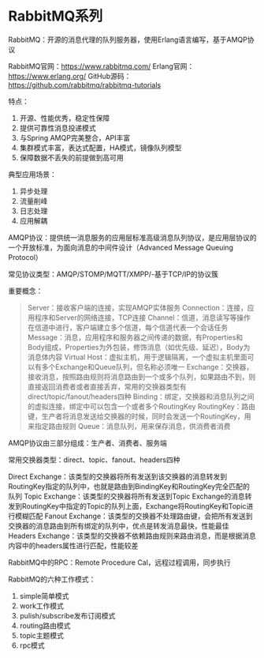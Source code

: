 # RabbitMQ系列

RabbitMQ：开源的消息代理的队列服务器，使用Erlang语言编写，基于AMQP协议

RabbitMQ官网：https://www.rabbitmq.com/
Erlang官网：https://www.erlang.org/
GitHub源码：https://github.com/rabbitmq/rabbitmq-tutorials

特点：

1. 开源、性能优秀，稳定性保障
2. 提供可靠性消息投递模式
3. 与Spring AMQP完美整合，API丰富
4. 集群模式丰富，表达式配置，HA模式，镜像队列模型
5. 保障数据不丢失的前提做到高可用

典型应用场景：

1. 异步处理
2. 流量削峰
3. 日志处理
4. 应用解耦

AMQP协议：提供统一消息服务的应用层标准高级消息队列协议，是应用层协议的一个开放标准，为面向消息的中间件设计（Advanced Message Queuing Protocol）

常见协议类型：AMQP/STOMP/MQTT/XMPP/-基于TCP/IP的协议簇

重要概念：
> Server：接收客户端的连接，实现AMQP实体服务
> Connection：连接，应用程序和Server的网络连接，TCP连接
> Channel：信道，消息读写等操作在信道中进行，客户端建立多个信道，每个信道代表一个会话任务
> Message：消息，应用程序和服务器之间传递的数据，有Properties和Body组成，Properties为外包装，修饰消息（如优先级、延迟），Body为消息体内容
> Virtual Host：虚拟主机，用于逻辑隔离，一个虚拟主机里面可以有多个Exchange和Queue队列，但名称必须唯一
> Exchange：交换器，接收消息，按照路由规则将消息路由到一个或多个队列，如果路由不到，则直接返回消费者或者直接丢弃，常用的交换器类型有direct/topic/fanout/headers四种
> Binding：绑定，交换器和消息队列之间的虚拟连接，绑定中可以包含一个或者多个RoutingKey
> RoutingKey：路由键，生产者将消息发送给交换器的时候，同时会发送一个RoutingKey，用来指定路由规则
> Queue：消息队列，用来保存消息，供消费者消费

AMQP协议由三部分组成：生产者、消费者、服务端

常用交换器类型：direct、topic、fanout、headers四种

Direct Exchange：该类型的交换器将所有发送到该交换器的消息转发到RoutingKey指定的队列中，也就是路由到BindingKey和RoutingKey完全匹配的队列
Topic Exchange：该类型的交换器将所有发送到Topic Exchange的消息转发到RoutingKey中指定的Topic的队列上面，Exchange将RoutingKey和Topic进行模糊匹配
Fanout Exchange：该类型的交换器不处理路由键，会把所有发送到交换器的消息路由到所有绑定的队列中，优点是转发消息最快，性能最佳
Headers Exchange：该类型的交换器不依赖路由规则来路由消息，而是根据消息内容中的headers属性进行匹配，性能较差

RabbitMQ中的RPC：Remote Procedure Cal，远程过程调用，同步执行

RabbitMQ的六种工作模式：

1. simple简单模式
2. work工作模式
3. pulish/subscribe发布订阅模式
4. routing路由模式
5. topic主题模式
6. rpc模式

